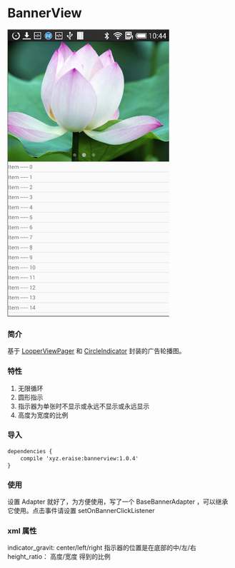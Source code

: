 # BannerView

![Demo](https://github.com/epolar/BannerView/blob/master/screenshot/screenshot-1.png?raw=true)

### 简介
基于 [LooperViewPager](https://github.com/imbryk/LoopingViewPager) 和 [CircleIndicator](https://github.com/ongakuer/CircleIndicator) 封装的广告轮播图。

### 特性
1. 无限循环
2. 圆形指示
3. 指示器为单张时不显示或永远不显示或永远显示
4. 高度为宽度的比例

### 导入
```
dependencies {
    compile 'xyz.eraise:bannerview:1.0.4'
}
```

### 使用
设置 Adapter 就好了，为方便使用，写了一个 BaseBannerAdapter ，可以继承它使用。点击事件请设置 setOnBannerClickListener

### xml 属性
indicator_gravit: center/left/right 指示器的位置是在底部的中/左/右</br>
height_ratio： 高度/宽度 得到的比例